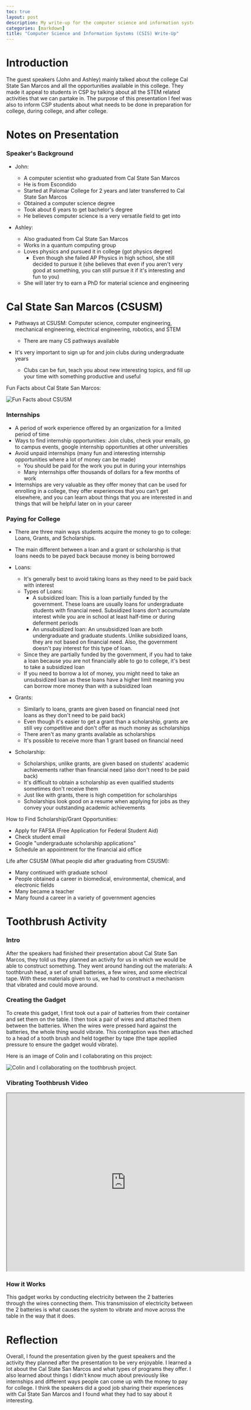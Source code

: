 ```yaml
---
toc: true
layout: post
description: My write-up for the computer science and information systems presentation given by the guest speakers John and Ashley.
categories: [markdown]
title: "Computer Science and Information Systems (CSIS) Write-Up"
---
```


# Introduction

The guest speakers (John and Ashley) mainly talked about the college Cal State San Marcos and all the opportunities available in this college. They made it appeal to students in CSP by talking about all the STEM related activities that we can partake in. The purpose of this presentation I feel was also to inform CSP students about what needs to be done in preparation for college, during college, and after college. 

# Notes on Presentation

### Speaker's Background

- John:
    - A computer scientist who graduated from Cal State San Marcos
    - He is from Escondido
    - Started at Palomar College for 2 years and later transferred to Cal State San Marcos
    - Obtained a computer science degree
    - Took about 6 years to get bachelor's degree
    - He believes computer science is a very versatile field to get into

- Ashley: 
    - Also graduated from Cal State San Marcos
    - Works in a quantum computing group
    - Loves physics and pursued it in college (got physics degree) 
        - Even though she failed AP Physics in high school, she still decided to pursue it (she believes that even if you aren't very good at something, you can still pursue it if it's interesting and fun to you)
    - She will later try to earn a PhD for material science and engineering

# Cal State San Marcos (CSUSM)

- Pathways at CSUSM: Computer science, computer engineering, mechanical engineering, electrical engineering, robotics, and STEM
    - There are many CS pathways available

- It's very important to sign up for and join clubs during undergraduate years
    - Clubs can be fun, teach you about new interesting topics, and fill up your time with something productive and useful

Fun Facts about Cal State San Marcos:

![]({{site.baseurl}}/images/CSUSMfunfacts.png "Fun Facts about CSUSM")

### Internships

- A period of work experience offered by an organization for a limited period of time
- Ways to find internship opportunities: Join clubs, check your emails, go to campus events, google internship opportunities at other universities
- Avoid unpaid internships (many fun and interesting internship opportunities where a lot of money can be made)
    - You should be paid for the work you put in during your internships
    - Many internships offer thousands of dollars for a few months of work
- Internships are very valuable as they offer money that can be used for enrolling in a college, they offer experiences that you can't get elsewhere, and you can learn about things that you are interested in and things that will be helpful later on in your career

### Paying for College

- There are three main ways students acquire the money to go to college: Loans, Grants, and Scholarships.
- The main different between a loan and a grant or scholarship is that loans needs to be payed back because money is being borrowed

- Loans:
    - It's generally best to avoid taking loans as they need to be paid back with interest
    - Types of Loans:
        - A subsidized loan: This is a loan partially funded by the government. These loans are usually loans for undergraduate students with financial need. Subsidized loans don't accumulate interest while you are in school at least half-time or during deferment periods
        - An unsubsidized loan: An unsubsidized loan are both undergraduate and graduate students. Unlike subsidized loans, they are not based on financial need. Also, the government doesn't pay interest for this type of loan.
    - Since they are partially funded by the government, if you had to take a loan because you are not financially able to go to college, it's best to take a subsidized loan
    - If you need to borrow a lot of money, you might need to take an unsubsidized loan as these loans have a higher limit meaning you can borrow more money than with a subsidized loan

- Grants:
    - Similarly to loans, grants are given based on financial need (not loans as they don't need to be paid back)
    - Even though it's easier to get a grant than a scholarship, grants are still vey competitive and don't offer as much money as scholarships
    - There aren't as many grants available as scholarships
    - It's possible to receive more than 1 grant based on financial need

- Scholarship:
    - Scholarships, unlike grants, are given based on students' academic achievements rather than financial need (also don't need to be paid back)
    - It's difficult to obtain a scholarship as even qualified students sometimes don't receive them
    - Just like with grants, there is high competition for scholarships
    - Scholarships look good on a resume when applying for jobs as they convey your outstanding academic achievements

How to Find Scholarship/Grant Opportunities:
- Apply for FAFSA (Free Application for Federal Student Aid)
- Check student email
- Google "undergraduate scholarship applications"
- Schedule an appointment for the financial aid office

Life after CSUSM (What people did after graduating from CSUSM):

- Many continued with graduate school
- People obtained a career in biomedical, environmental, chemical, and electronic fields
- Many became a teacher
- Many found a career in a variety of government agencies

# Toothbrush Activity

### Intro

After the speakers had finished their presentation about Cal State San Marcos, they told us they planned an activity for us in which we would be able to construct something. They went around handing out the materials: A toothbrush head, a set of small batteries, a few wires, and some electrical tape. With these materials given to us, we had to construct a mechanism that vibrated and could move around.

### Creating the Gadget

To create this gadget, I first took out a pair of batteries from their container and set them on the table. I then took a pair of wires and attached them between the batteries. When the wires were pressed hard against the batteries, the whole thing would vibrate. This contraption was then attached to a head of a tooth brush and held together by tape (the tape applied pressure to ensure the gadget would vibrate).

Here is an image of Colin and I collaborating on this project:

![]({{site.baseurl}}/images/collaboratingCSIS.png "Colin and I collaborating on the toothbrush project.")

### Vibrating Toothbrush Video

<html>
<iframe src="https://drive.google.com/file/d/1VoB79GDAwfe9lgsLjNzzAL6wUn_LuYv-/preview" width="640" height="480" allow="autoplay"></iframe>
</html>

### How it Works

This gadget works by conducting electricity between the 2 batteries through the wires connecting them. This transmission of electricity between the 2 batteries is what causes the system to vibrate and move across the table in the way that it does. 

# Reflection

Overall, I found the presentation given by the guest speakers and the activity they planned after the presentation to be very enjoyable. I learned a lot about the Cal State San Marcos and what types of programs they offer. I also learned about things I didn't know much about previously like internships and different ways people can come up with the money to pay for college. I think the speakers did a good job sharing their experiences with Cal State San Marcos and I found what they had to say about it interesting.